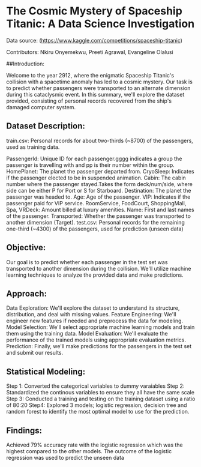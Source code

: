 
# The Cosmic Mystery of Spaceship Titanic: A Data Science Investigation
Data source: (https://www.kaggle.com/competitions/spaceship-titanic)

Contributors: Nkiru Onyemekwu, Preeti Agrawal, Evangeline Olalusi

##Introduction:

Welcome to the year 2912, where the enigmatic Spaceship Titanic's collision with a spacetime anomaly has led to a cosmic mystery. Our task is to predict whether passengers were transported to an alternate dimension during this cataclysmic event. In this summary, we'll explore the dataset provided, consisting of personal records recovered from the ship's damaged computer system.

## Dataset Description:

train.csv: Personal records for about two-thirds (~8700) of the passengers, used as training data.

PassengerId: Unique ID for each passenger.gggg indicates a group the passenger is travelling with and pp is their number within the group.
HomePlanet: The planet the passenger departed from.
CryoSleep: Indicates if the passenger elected to be in suspended animation.
Cabin: The cabin number where the passenger stayed.Takes the form deck/num/side, where side can be either P for Port or S for Starboard.
Destination: The planet the passenger was headed to.
Age: Age of the passenger.
VIP: Indicates if the passenger paid for VIP service.
RoomService, FoodCourt, ShoppingMall, Spa, VRDeck: Amount billed at luxury amenities.
Name: First and last names of the passenger.
Transported: Whether the passenger was transported to another dimension (Target).
test.csv: Personal records for the remaining one-third (~4300) of the passengers, used for prediction (unseen data)

## Objective:
Our goal is to predict whether each passenger in the test set was transported to another dimension during the collision. We'll utilize machine learning techniques to analyze the provided data and make predictions.

## Approach:
Data Exploration: We'll explore the dataset to understand its structure, distribution, and deal with missing values.
Feature Engineering: We'll engineer new features if needed and preprocess the data for modeling.
Model Selection: We'll select appropriate machine learning models and train them using the training data.
Model Evaluation: We'll evaluate the performance of the trained models using appropriate evaluation metrics.
Prediction: Finally, we'll make predictions for the passengers in the test set and submit our results.

## Statistical Modeling:
Step 1: Converted the categorical variables to dummy varaiables
Step 2: Standardized the continous variables to ensure they all have the same scale
Step 3: Conducted a training and testing on the training dataset using a ratio of 80:20
Step4: Explored 3 models; logistic regression, decision tree and random forest to identify the most optimal model to use for the prediction.

## Findings:
Achieved 79% accuracy rate with the logistic regression which was the highest compared to the other models.
The outcome of the logistic regression was used to predict the unseen data
